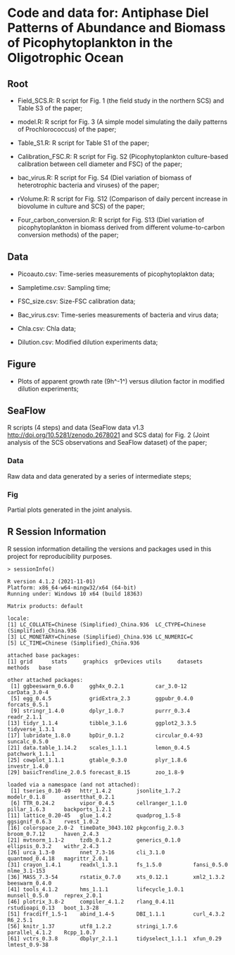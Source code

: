 # Code and data for: Antiphase Diel Patterns of Abundance and Biomass of Picophytoplankton in the Oligotrophic Ocean

## Root

* Field_SCS.R: R script for Fig. 1 (the field study in the northern SCS) and Table S3 of the paper;

* model.R: R script for Fig. 3 (A simple model simulating the daily patterns of Prochlorococcus) of the paper;

* Table_S1.R: R script for Table S1 of the paper;

* Calibration_FSC.R: R script for Fig. S2 (Picophytoplankton culture-based calibration between cell diameter and FSC) of the paper;

* bac_virus.R: R script for Fig. S4 (Diel variation of biomass of heterotrophic bacteria and viruses) of the paper;

* rVolume.R: R script for Fig. S12 (Comparison of daily percent increase in biovolume in culture and SCS) of the paper;

* Four_carbon_conversion.R: R script for Fig. S13 (Diel variation of picophytoplankton in biomass derived from different volume-to-carbon conversion methods) of the paper;

## Data

* Picoauto.csv: Time-series measurements of picophytoplakton data;

* Sampletime.csv: Sampling time;

* FSC_size.csv: Size-FSC calibration data;

* Bac_virus.csv: Time-series measurements of bacteria and virus data;

* Chla.csv: Chla data;

* Dilution.csv: Modified dilution experiments data; 
 
## Figure

* Plots of apparent growth rate (9h^-1^) versus dilution factor in modified dilution experiments;

## SeaFlow

R scripts (4 steps) and data (SeaFlow data v1.3 http://doi.org/10.5281/zenodo.2678021 and SCS data) for Fig. 2 (Joint analysis of the SCS observations and SeaFlow dataset) of the paper;

### Data 

Raw data and data generated by a series of intermediate steps;

### Fig 

Partial plots generated in the joint analysis.

## R Session Information
R session information detailing the versions and packages used in this project for reproducibility purposes.

```
> sessionInfo()

R version 4.1.2 (2021-11-01)
Platform: x86_64-w64-mingw32/x64 (64-bit)
Running under: Windows 10 x64 (build 18363)

Matrix products: default

locale:
[1] LC_COLLATE=Chinese (Simplified)_China.936  LC_CTYPE=Chinese (Simplified)_China.936   
[3] LC_MONETARY=Chinese (Simplified)_China.936 LC_NUMERIC=C                              
[5] LC_TIME=Chinese (Simplified)_China.936   

attached base packages:
[1] grid      stats     graphics  grDevices utils     datasets  methods   base       

other attached packages:
 [1] ggbeeswarm_0.6.0     ggh4x_0.2.1          car_3.0-12           carData_3.0-4       
 [5] egg_0.4.5            gridExtra_2.3        ggpubr_0.4.0         forcats_0.5.1       
 [9] stringr_1.4.0        dplyr_1.0.7          purrr_0.3.4          readr_2.1.1         
[13] tidyr_1.1.4          tibble_3.1.6         ggplot2_3.3.5        tidyverse_1.3.1     
[17] lubridate_1.8.0      bpDir_0.1.2          circular_0.4-93      suncalc_0.5.0       
[21] data.table_1.14.2    scales_1.1.1         lemon_0.4.5          patchwork_1.1.1     
[25] cowplot_1.1.1        gtable_0.3.0         plyr_1.8.6           investr_1.4.0       
[29] basicTrendline_2.0.5 forecast_8.15        zoo_1.8-9           

loaded via a namespace (and not attached):
 [1] tseries_0.10-49   httr_1.4.2        jsonlite_1.7.2    modelr_0.1.8      assertthat_0.2.1 
 [6] TTR_0.24.2        vipor_0.4.5       cellranger_1.1.0  pillar_1.6.3      backports_1.2.1  
[11] lattice_0.20-45   glue_1.4.2        quadprog_1.5-8    ggsignif_0.6.3    rvest_1.0.2      
[16] colorspace_2.0-2  timeDate_3043.102 pkgconfig_2.0.3   broom_0.7.12      haven_2.4.3      
[21] mvtnorm_1.1-2     tzdb_0.1.2        generics_0.1.0    ellipsis_0.3.2    withr_2.4.3      
[26] urca_1.3-0        nnet_7.3-16       cli_3.1.0         quantmod_0.4.18   magrittr_2.0.1   
[31] crayon_1.4.1      readxl_1.3.1      fs_1.5.0          fansi_0.5.0       nlme_3.1-153     
[36] MASS_7.3-54       rstatix_0.7.0     xts_0.12.1        xml2_1.3.2        beeswarm_0.4.0   
[41] tools_4.1.2       hms_1.1.1         lifecycle_1.0.1   munsell_0.5.0     reprex_2.0.1     
[46] plotrix_3.8-2     compiler_4.1.2    rlang_0.4.11      rstudioapi_0.13   boot_1.3-28      
[51] fracdiff_1.5-1    abind_1.4-5       DBI_1.1.1         curl_4.3.2        R6_2.5.1         
[56] knitr_1.37        utf8_1.2.2        stringi_1.7.6     parallel_4.1.2    Rcpp_1.0.7       
[61] vctrs_0.3.8       dbplyr_2.1.1      tidyselect_1.1.1  xfun_0.29         lmtest_0.9-38 
```
